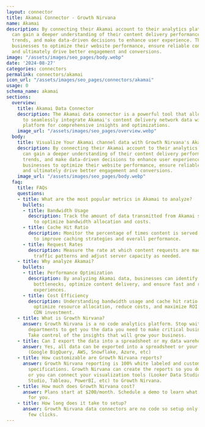 ```yaml
---
layout: connector
title: Akamai Connector - Growth Nirvana
name: Akamai
description: By connecting their Akamai account to their analytics platform, users
  can gain a deeper understanding of their content delivery performance, identify
  trends, and make data-driven decisions to enhance user experience. This enables
  businesses to optimize their website performance, ensure reliable content delivery,
  and ultimately drive better engagement and conversions.
image: "/assets/images/seo_pages/body.webp"
date: '2024-08-27'
categories: connectors
permalink: connectors/akamai
icon_url: "/assets/images/seo_pages/connectors/akamai"
usage: 0
schema_name: akamai
sections:
  overview:
    title: Akamai Data Connector
    description: The Akamai data connector is a powerful tool that allows businesses
      to seamlessly integrate Akamai's content delivery network data with their analytics
      platform for comprehensive insights and optimizations.
    image_url: "/assets/images/seo_pages/overview.webp"
  body:
    title: Visualize Your Akamai channel data with Growth Nirvana's Akamai Connector
    description: By connecting their Akamai account to their analytics platform, users
      can gain a deeper understanding of their content delivery performance, identify
      trends, and make data-driven decisions to enhance user experience. This enables
      businesses to optimize their website performance, ensure reliable content delivery,
      and ultimately drive better engagement and conversions.
    image_url: "/assets/images/seo_pages/body.webp"
  faq:
    title: FAQs
    questions:
    - title: What are the most popular metrics in Akamai to analyze?
      bullets:
      - title: Bandwidth Usage
        description: Track the amount of data transmitted from Akamai servers to end-users
          to optimize bandwidth allocation and costs.
      - title: Cache Hit Ratio
        description: Monitor the percentage of times content is served from cache
          to improve caching strategies and overall performance.
      - title: Request Rates
        description: Measure the rate at which content requests are made to identify
          traffic patterns and adjust server capacity as needed.
    - title: Why analyze Akamai?
      bullets:
      - title: Performance Optimization
        description: By analyzing Akamai data, businesses can identify performance
          bottlenecks, optimize content delivery, and ensure fast and reliable user
          experiences.
      - title: Cost Efficiency
        description: Understanding bandwidth usage and cache hit ratio helps businesses
          optimize resource allocation, reduce costs, and maximize ROI on their Akamai
          CDN investment.
    - title: What is Growth Nirvana?
      answer: Growth Nirvana is a no code analytics platform. Stop waiting for other
        departments to get you the data you need to make critical business decisions.
        Take control of the insights that will grow your business.
    - title: Can I export the data into a spreadsheet or my data warehouse?
      answer: Yes, all data can be exported into a spreadsheet or your data warehouse
        (Google BigQuery, AWS, Snowflake, Azure, etc)
    - title: How customizable are Growth Nirvana reports?
      answer: Growth Nirvana reporting is 100% white labeled and customized to your
        specifications. Growth Nirvana can create the reports so you don’t have to
        or you can connect your visualization tools (Looker Data Studio/Google Data
        Studio, Tableau, PowerBI, etc) to Growth Nirvana.
    - title: How much does Growth Nirvana cost?
      answer: Plans start at $200/month. Schedule a demo to learn what plan is best
        for you.
    - title: How long does it take to setup?
      answer: Growth Nirvana data connectors are no code so setup only requires a
        few clicks.
---
```


